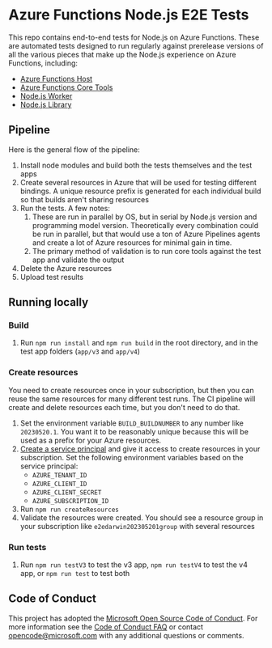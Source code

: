 # Azure Functions Node.js E2E Tests

This repo contains end-to-end tests for Node.js on Azure Functions. These are automated tests designed to run regularly against prerelease versions of all the various pieces that make up the Node.js experience on Azure Functions, including:

- [Azure Functions Host](https://github.com/Azure/azure-functions-host)
- [Azure Functions Core Tools](https://github.com/Azure/azure-functions-core-tools)
- [Node.js Worker](https://github.com/Azure/azure-functions-nodejs-worker)
- [Node.js Library](https://github.com/Azure/azure-functions-nodejs-library)

## Pipeline

Here is the general flow of the pipeline:

1. Install node modules and build both the tests themselves and the test apps
2. Create several resources in Azure that will be used for testing different bindings. A unique resource prefix is generated for each individual build so that builds aren't sharing resources
3. Run the tests. A few notes:
    1. These are run in parallel by OS, but in serial by Node.js version and programming model version. Theoretically every combination could be run in parallel, but that would use a ton of Azure Pipelines agents and create a lot of Azure resources for minimal gain in time.
    2. The primary method of validation is to run core tools against the test app and validate the output
4. Delete the Azure resources
5. Upload test results

## Running locally

### Build

1. Run `npm run install` and `npm run build` in the root directory, and in the test app folders (`app/v3` and `app/v4`)

### Create resources

You need to create resources once in your subscription, but then you can reuse the same resources for many different test runs. The CI pipeline will create and delete resources each time, but you don't need to do that.

1. Set the environment variable `BUILD_BUILDNUMBER` to any number like `20230520.1`. You want it to be reasonably unique because this will be used as a prefix for your Azure resources.
2. [Create a service principal](https://learn.microsoft.com/azure/active-directory/develop/howto-create-service-principal-portal) and give it access to create resources in your subscription. Set the following environment variables based on the service principal:
    - `AZURE_TENANT_ID`
    - `AZURE_CLIENT_ID`
    - `AZURE_CLIENT_SECRET`
    - `AZURE_SUBSCRIPTION_ID`
3. Run `npm run createResources`
4. Validate the resources were created. You should see a resource group in your subscription like `e2edarwin202305201group` with several resources

### Run tests

1. Run `npm run testV3` to test the v3 app, `npm run testV4` to test the v4 app, or `npm run test` to test both

## Code of Conduct

This project has adopted the [Microsoft Open Source Code of Conduct](https://opensource.microsoft.com/codeofconduct/). For more information see the [Code of Conduct FAQ](https://opensource.microsoft.com/codeofconduct/faq/) or contact [opencode@microsoft.com](mailto:opencode@microsoft.com) with any additional questions or comments.

